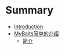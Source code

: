 # Summary

* [Introduction](README.md)
* [MyBaits简单的介绍](mybaitsjian-dan-de-jie-shao.md)
  * [简介](mybaitsjian-dan-de-jie-shao/jian-jie.md)

